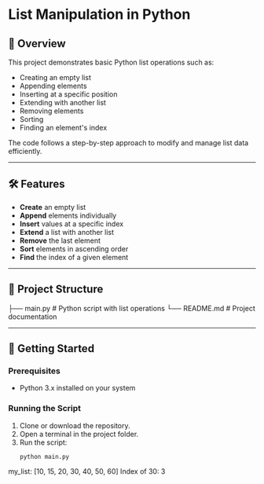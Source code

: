 # List Manipulation in Python

## 📌 Overview
This project demonstrates basic Python list operations such as:
- Creating an empty list
- Appending elements
- Inserting at a specific position
- Extending with another list
- Removing elements
- Sorting
- Finding an element's index

The code follows a step-by-step approach to modify and manage list data efficiently.

---

## 🛠 Features
- **Create** an empty list
- **Append** elements individually
- **Insert** values at a specific index
- **Extend** a list with another list
- **Remove** the last element
- **Sort** elements in ascending order
- **Find** the index of a given element

---

## 📂 Project Structure
├── main.py # Python script with list operations
└── README.md # Project documentation


---

## 🚀 Getting Started

### Prerequisites
- Python 3.x installed on your system

### Running the Script
1. Clone or download the repository.
2. Open a terminal in the project folder.
3. Run the script:
   ```bash
   python main.py

my_list: [10, 15, 20, 30, 40, 50, 60]
Index of 30: 3
